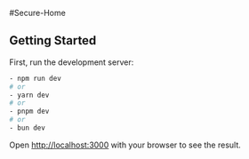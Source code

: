 #Secure-Home

## Getting Started

First, run the development server:

```bash
- npm run dev
# or
- yarn dev
# or
- pnpm dev
# or
- bun dev
```

Open [http://localhost:3000](http://localhost:3000) with your browser to see the result.

